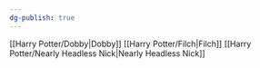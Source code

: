 ```yaml
---
dg-publish: true
---
```

[[Harry Potter/Dobby\|Dobby]]
[[Harry Potter/Filch\|Filch]]
[[Harry Potter/Nearly Headless Nick\|Nearly Headless Nick]]
